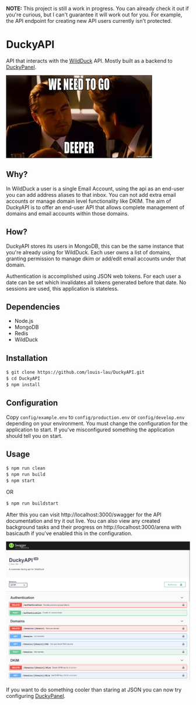 __NOTE:__ This project is still a work in progress. You can already check it out if you're curious, but I can't guarantee it will work out for you. For example, the API endpoint for creating new API users currently isn't protected.

# DuckyAPI

API that interacts with the [WildDuck](https://github.com/nodemailer/wildduck) API. Mostly built as a backend to [DuckyPanel](https://github.com/louis-lau/DuckyPanel).


![We need to go deeper](docs/images/deeper.jpg)

## Why?
In WildDuck a user is a single Email Account, using the api as an end-user you can add address aliases to that inbox. You can not add extra email accounts or manage domain level functionality like DKIM. The aim of DuckyAPI is to offer an end-user API that allows complete management of domains and email accounts within those domains.

## How?
DuckyAPI stores its users in MongoDB, this can be the same instance that you're already using for WildDuck. Each user owns a list of domains, granting permission to manage dkim or add/edit email accounts under that domain.

Authentication is accomplished using JSON web tokens. For each user a date can be set which invalidates all tokens generated before that date. No sessions are used, this application is stateless.

## Dependencies
* Node.js
* MongoDB
* Redis
* WildDuck

## Installation
```bash
$ git clone https://github.com/louis-lau/DuckyAPI.git
$ cd DuckyAPI
$ npm install
```

## Configuration
Copy `config/example.env` to `config/production.env` or `config/develop.env` depending on your environment. You must change the configuration for the application to start. If you've misconfigured something the application should tell you on start.

## Usage
```bash
$ npm run clean
$ npm run build
$ npm start
```
OR
```bash
$ npm run buildstart
```
After this you can visit http://localhost:3000/swagger for the 
API documentation and try it out live. You can also view any created background tasks and their progress on http://localhost:3000/arena with basicauth if you've enabled this in the configuration.

![Swagger API documentation screenshot](docs/images/swagger.png)

If you want to do something cooler than staring at JSON you can now try configuring [DuckyPanel](https://github.com/louis-lau/DuckyPanel).